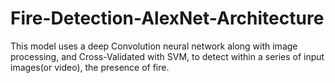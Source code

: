 # Fire-Detection-AlexNet-Architecture
This model uses a deep Convolution neural network along with image processing, and Cross-Validated with SVM, to detect within a series of input images(or video), the presence of fire.
